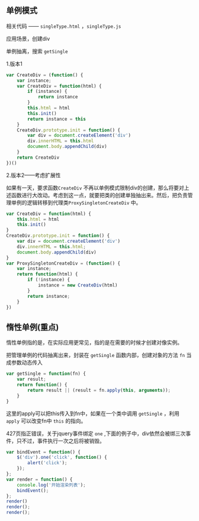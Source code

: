 ## 单例模式

相关代码 —— `singleType.html` ，`singleType.js`

应用场景，创建div

单例抽离，搜索 `getSingle`

1.版本1

```js
var CreateDiv = (function() {
    var instance;
    var CreateDiv = function(html) {
        if (instance) {
            return instance
        }
        this.html = html
        this.init()
        return instance = this
    }
    CreateDiv.prototype.init = function() {
        var div = document.createElement('div')
        div.innerHTML = this.html
        document.body.appendChild(div)
    }
    return CreateDiv
})()
```

2.版本2——考虑扩展性

如果有一天，要求函数`CreateDiv` 不再以单例模式限制div的创建，那么将要对上述函数进行大改动。考虑到这一点，就要把类的创建单独抽出来。然后，把负责管理单例的逻辑转移到代理类`ProxySingletonCreateDiv` 中。

```js
var CreateDiv = function(html) {
    this.html = html
    this.init()
}
CreateDiv.prototype.init = function() {
    var div = document.createElement('div')
    div.innerHTML = this.html;
    document.body.appendChild(div)
}
var ProxySingletonCreateDiv = (function() {
    var instance;
    return function(html) {
        if (!instance) {
            instance = new CreateDiv(html)
        }
        return instance;
    }
})
```

## 惰性单例(重点)

惰性单例指的是，在实际应用更常见，指的是在需要的时候才创建对像实例。

把管理单例的代码抽离出来，封装在 `getSingle` 函数内部，创建对象的方法 `fn` 当成参数动态传入

```js
var getSingle = function(fn) {
    var result;
    return function() {
        return result || (result = fn.apply(this, arguments));
    }
}
```

这里的apply可以把this传入到fn中，如果在一个类中调用 `getSingle` ，利用 `apply` 可以改变fn中 `this` 的指向。

427页指正错误，关于jquery事件绑定 `one` ,下面的例子中，div依然会被绑三次事件，只不过，事件执行一次之后将被销毁。

```js
var bindEvent = function() {
    $('div').one('click', function() {
        alert('click');
    });
};
var render = function() {
    console.log('开始渲染列表');
    bindEvent();
};
render()
render();
render();
```

